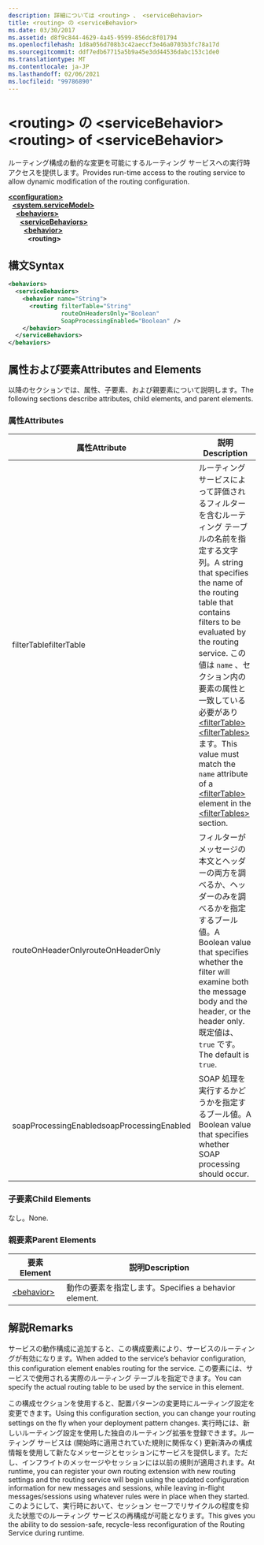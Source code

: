 ```yaml
---
description: 詳細については <routing> 、 <serviceBehavior>
title: <routing> の <serviceBehavior>
ms.date: 03/30/2017
ms.assetid: d8f9c844-4629-4a45-9599-856dc8f01794
ms.openlocfilehash: 1d8a056d708b3c42aeccf3e46a0703b3fc78a17d
ms.sourcegitcommit: ddf7edb67715a5b9a45e3dd44536dabc153c1de0
ms.translationtype: MT
ms.contentlocale: ja-JP
ms.lasthandoff: 02/06/2021
ms.locfileid: "99786890"
---
```

# <a name="routing-of-servicebehavior"></a><span data-ttu-id="6cf52-103">\<routing> の \<serviceBehavior></span><span class="sxs-lookup"><span data-stu-id="6cf52-103">\<routing> of \<serviceBehavior></span></span>

<span data-ttu-id="6cf52-104">ルーティング構成の動的な変更を可能にするルーティング サービスへの実行時アクセスを提供します。</span><span class="sxs-lookup"><span data-stu-id="6cf52-104">Provides run-time access to the routing service to allow dynamic modification of the routing configuration.</span></span>  
  
[**\<configuration>**](../configuration-element.md)\
&nbsp;&nbsp;[**\<system.serviceModel>**](system-servicemodel.md)\
&nbsp;&nbsp;&nbsp;&nbsp;[**\<behaviors>**](behaviors.md)\
&nbsp;&nbsp;&nbsp;&nbsp;&nbsp;&nbsp;[**\<serviceBehaviors>**](servicebehaviors.md)\
&nbsp;&nbsp;&nbsp;&nbsp;&nbsp;&nbsp;&nbsp;&nbsp;[**\<behavior>**](behavior-of-servicebehaviors.md)\
&nbsp;&nbsp;&nbsp;&nbsp;&nbsp;&nbsp;&nbsp;&nbsp;&nbsp;&nbsp;**\<routing>**  
  
## <a name="syntax"></a><span data-ttu-id="6cf52-105">構文</span><span class="sxs-lookup"><span data-stu-id="6cf52-105">Syntax</span></span>  
  
```xml  
<behaviors>
  <serviceBehaviors>
    <behavior name="String">
      <routing filterTable="String"
               routeOnHeadersOnly="Boolean"
               SoapProcessingEnabled="Boolean" />
    </behavior>
  </serviceBehaviors>
</behaviors>
```  
  
## <a name="attributes-and-elements"></a><span data-ttu-id="6cf52-106">属性および要素</span><span class="sxs-lookup"><span data-stu-id="6cf52-106">Attributes and Elements</span></span>  

 <span data-ttu-id="6cf52-107">以降のセクションでは、属性、子要素、および親要素について説明します。</span><span class="sxs-lookup"><span data-stu-id="6cf52-107">The following sections describe attributes, child elements, and parent elements.</span></span>  
  
### <a name="attributes"></a><span data-ttu-id="6cf52-108">属性</span><span class="sxs-lookup"><span data-stu-id="6cf52-108">Attributes</span></span>  
  
|<span data-ttu-id="6cf52-109">属性</span><span class="sxs-lookup"><span data-stu-id="6cf52-109">Attribute</span></span>|<span data-ttu-id="6cf52-110">説明</span><span class="sxs-lookup"><span data-stu-id="6cf52-110">Description</span></span>|  
|---------------|-----------------|  
|<span data-ttu-id="6cf52-111">filterTable</span><span class="sxs-lookup"><span data-stu-id="6cf52-111">filterTable</span></span>|<span data-ttu-id="6cf52-112">ルーティング サービスによって評価されるフィルターを含むルーティング テーブルの名前を指定する文字列。</span><span class="sxs-lookup"><span data-stu-id="6cf52-112">A string that specifies the name of the routing table that contains filters to be evaluated by the routing service.</span></span> <span data-ttu-id="6cf52-113">この値は `name` 、セクション内の要素の属性と一致している必要があり [\<filterTable>](filtertable.md) [\<filterTables>](filtertables.md) ます。</span><span class="sxs-lookup"><span data-stu-id="6cf52-113">This value must match the `name` attribute of a [\<filterTable>](filtertable.md) element in the [\<filterTables>](filtertables.md) section.</span></span>|  
|<span data-ttu-id="6cf52-114">routeOnHeaderOnly</span><span class="sxs-lookup"><span data-stu-id="6cf52-114">routeOnHeaderOnly</span></span>|<span data-ttu-id="6cf52-115">フィルターがメッセージの本文とヘッダーの両方を調べるか、ヘッダーのみを調べるかを指定するブール値。</span><span class="sxs-lookup"><span data-stu-id="6cf52-115">A Boolean value that specifies whether the filter will examine both the message body and the header, or the header only.</span></span> <span data-ttu-id="6cf52-116">既定値は、`true` です。</span><span class="sxs-lookup"><span data-stu-id="6cf52-116">The default is `true`.</span></span>|  
|<span data-ttu-id="6cf52-117">soapProcessingEnabled</span><span class="sxs-lookup"><span data-stu-id="6cf52-117">soapProcessingEnabled</span></span>|<span data-ttu-id="6cf52-118">SOAP 処理を実行するかどうかを指定するブール値。</span><span class="sxs-lookup"><span data-stu-id="6cf52-118">A Boolean value that specifies whether SOAP processing should occur.</span></span>|  
  
### <a name="child-elements"></a><span data-ttu-id="6cf52-119">子要素</span><span class="sxs-lookup"><span data-stu-id="6cf52-119">Child Elements</span></span>  

 <span data-ttu-id="6cf52-120">なし。</span><span class="sxs-lookup"><span data-stu-id="6cf52-120">None.</span></span>  
  
### <a name="parent-elements"></a><span data-ttu-id="6cf52-121">親要素</span><span class="sxs-lookup"><span data-stu-id="6cf52-121">Parent Elements</span></span>  
  
|<span data-ttu-id="6cf52-122">要素</span><span class="sxs-lookup"><span data-stu-id="6cf52-122">Element</span></span>|<span data-ttu-id="6cf52-123">説明</span><span class="sxs-lookup"><span data-stu-id="6cf52-123">Description</span></span>|  
|-------------|-----------------|  
|[\<behavior>](behavior-of-endpointbehaviors.md)|<span data-ttu-id="6cf52-124">動作の要素を指定します。</span><span class="sxs-lookup"><span data-stu-id="6cf52-124">Specifies a behavior element.</span></span>|  
  
## <a name="remarks"></a><span data-ttu-id="6cf52-125">解説</span><span class="sxs-lookup"><span data-stu-id="6cf52-125">Remarks</span></span>  

 <span data-ttu-id="6cf52-126">サービスの動作構成に追加すると、この構成要素により、サービスのルーティングが有効になります。</span><span class="sxs-lookup"><span data-stu-id="6cf52-126">When added to the service’s behavior configuration, this configuration element enables routing for the service.</span></span> <span data-ttu-id="6cf52-127">この要素には、サービスで使用される実際のルーティング テーブルを指定できます。</span><span class="sxs-lookup"><span data-stu-id="6cf52-127">You can specify the actual routing table to be used by the service in this element.</span></span>  
  
 <span data-ttu-id="6cf52-128">この構成セクションを使用すると、配置パターンの変更時にルーティング設定を変更できます。</span><span class="sxs-lookup"><span data-stu-id="6cf52-128">Using this configuration section, you can change your routing settings on the fly when your deployment pattern changes.</span></span> <span data-ttu-id="6cf52-129">実行時には、新しいルーティング設定を使用した独自のルーティング拡張を登録できます。ルーティング サービスは (開始時に適用されていた規則に関係なく) 更新済みの構成情報を使用して新たなメッセージとセッションにサービスを提供します。ただし、インフライトのメッセージやセッションには以前の規則が適用されます。</span><span class="sxs-lookup"><span data-stu-id="6cf52-129">At runtime, you can register your own routing extension with new routing settings and the routing service will begin using the updated configuration information for new messages and sessions, while leaving in-flight messages/sessions using whatever rules were in place when they started.</span></span>  <span data-ttu-id="6cf52-130">このようにして、実行時において、セッション セーフでリサイクルの程度を抑えた状態でのルーティング サービスの再構成が可能となります。</span><span class="sxs-lookup"><span data-stu-id="6cf52-130">This gives you the ability to do session-safe, recycle-less reconfiguration of the Routing Service during runtime.</span></span>  
